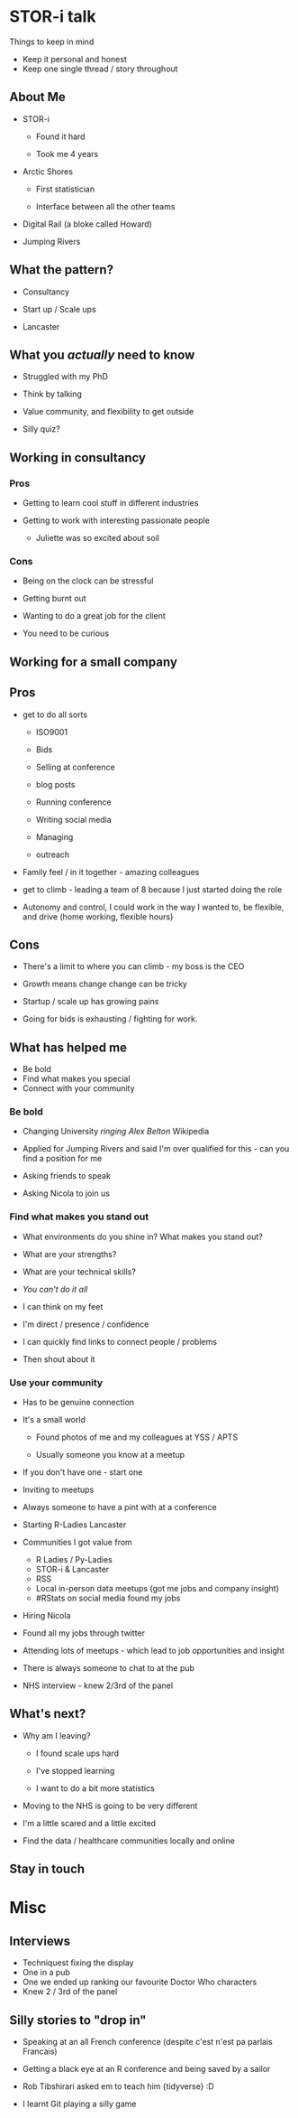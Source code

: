 # STOR-i talk

Things to keep in mind

- Keep it personal and honest
- Keep one single thread / story throughout

## About Me

- STOR-i
  
  - Found it hard
  
  - Took me 4 years

- Arctic Shores
  
  - First statistician
  
  - Interface between all the other teams

- Digital Rail (a bloke called Howard)

- Jumping Rivers

## What the pattern?

- Consultancy 

- Start up / Scale ups

- Lancaster

## What you _actually_ need to know

- Struggled with my PhD

- Think by talking

- Value community, and flexibility to get outside

- Silly quiz?

## Working in consultancy

### Pros

- Getting to learn cool stuff in different industries

- Getting to work with interesting passionate people
  
  - Juliette was so excited about soil

### Cons

- Being on the clock can be stressful

- Getting burnt out

- Wanting to do a great job for the client

- You need to be curious

## Working for a small company

## Pros

- get to do all sorts
  
  - ISO9001
  
  - Bids
  
  - Selling at conference
  
  - blog posts
  
  - Running conference
  
  - Writing social media
  
  - Managing
  
  - outreach

- Family feel / in it together - amazing colleagues

- get to climb - leading a team of 8 because I just started doing the role

- Autonomy and control, I could work in the way I wanted to, be flexible, and drive (home working, flexible hours)

## Cons

- There's a limit to where you can climb - my boss is the CEO

- Growth means change change can be tricky

- Startup / scale up has growing pains 

- Going for bids is exhausting / fighting for work.

## What has helped me

- Be bold
- Find what makes you special
- Connect with your community

### Be bold

- Changing University *ringing Alex Belton* Wikipedia

- Applied for Jumping Rivers and said I'm over qualified for this - can you find a position for me

- Asking friends to speak

- Asking Nicola to join us

### Find what makes you stand out

- What environments do you shine in? What makes you stand out?

- What are your strengths?

- What are your technical skills?

- _You can't do it all_

- I can think on my feet

- I'm direct / presence / confidence

- I can quickly find links to connect people / problems

- Then shout about it

### Use your community

- Has to be genuine connection

- It's a small world
  
  - Found photos of me and my colleagues at YSS / APTS
  
  - Usually someone you know at a meetup

- If you don't have one - start one

- Inviting to meetups

- Always someone to have a pint with at a conference

- Starting R-Ladies Lancaster

- Communities I got value from
  
  - R Ladies / Py-Ladies
  - STOR-i & Lancaster
  - RSS
  - Local in-person data meetups (got me jobs and company insight)
  - #RStats on social media found my jobs

- Hiring Nicola

- Found all my jobs through twitter

- Attending lots of meetups - which lead to job opportunities and insight

- There is always someone to chat to at the pub

- NHS interview - knew 2/3rd of the panel

## What's next?

- Why am I leaving?
  
  - I found scale ups hard
  
  - I've stopped learning
  
  - I want to do a bit more statistics

- Moving to the NHS is going to be very different

- I'm a little scared and a little excited

- Find the data / healthcare communities locally and online

## Stay in touch

# Misc

## Interviews

- Techniquest fixing the display
- One in a pub
- One we ended up ranking our favourite Doctor Who characters
- Knew 2 / 3rd of the panel

## Silly stories to "drop in"

- Speaking at an all French conference (despite c'est n'est pa parlais Francais)

- Getting a black eye at an R conference and being saved by a sailor

- Rob Tibshirari asked em to teach him {tidyverse} :D

- I learnt Git playing a silly game

